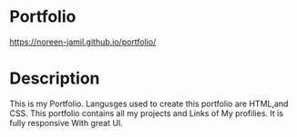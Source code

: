 # Portfolio
https://noreen-jamil.github.io/portfolio/

# Description
This is my Portfolio. Langusges used to create this portfolio are HTML,and CSS. This portfolio contains all my projects and Links of My profilies. It is fully responsive With great UI.
